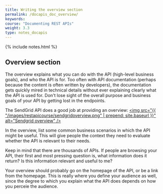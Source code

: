 ```yaml
---
title: Writing the overview section
permalink: /docapis_doc_overview/
keywords: 
course: "Documenting REST APIs"
weight: 3.3
type: notes_docapis
---
```

{% include notes.html %}

## Overview section

The overview explains what you can do with the API (high-level business goals), and who the API is for. Too often with API documentation (perhaps because the content is often written by developers), the documentation gets quickly mired in technical details without ever explaining clearly what the API is used for. Don't lose sight of the overall purpose and business goals of your API by getting lost in the endpoints.

The SendGrid API does a good job at providing an overview:
<a href="https://sendgrid.com/docs/User_Guide/index.html"><img src="{{ "/images/restapicourse/sendgridoverview.png" | prepend: site.baseurl }}" alt="Sendgrid overview" /></a>

In the overview, list some common business scenarios in which the API might be useful. This will give people the context they need to evaluate whether the API is relevant to their needs.

Keep in mind that there are thousands of APIs. If people are browsing your API, their first and most pressing question is, what information does it return? Is this information relevant and useful to me?

Your overview should probably go on the homepage of the API, or be a link from the homepage. This is really where you define your audience as well, since the degree to which you explain what the API does depends on how you perceie the audience.
